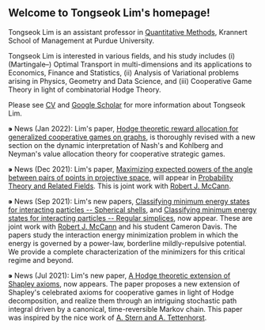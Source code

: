 ## Welcome to Tongseok Lim's homepage!

Tongseok Lim is an assistant professor in [Quantitative Methods](https://krannert.purdue.edu/directory/view.php?search=FacArea&FacAreaList=61), Krannert School of Management at Purdue University.

Tongseok Lim is interested in various fields, and his study includes (i) (Martingale–) Optimal Transport in multi-dimensions and its applications to Economics, Finance and Statistics, (ii) Analysis of Variational problems arising in Physics, Geometry and Data Science, and (iii) Cooperative Game Theory in light of combinatorial Hodge Theory.

Please see [CV](https://tlim0213.github.io/folder/TLIM_CV.pdf) and [Google Scholar](https://scholar.google.com/citations?user=n-Qz1vgAAAAJ&hl=en) for more information about Tongseok Lim.


⁍ News (Jan 2022): Lim's paper, [Hodge theoretic reward allocation for generalized cooperative games on graphs](https://tlim0213.github.io/folder/papers/ShapleyGeneralGraph.pdf), is thoroughly revised with a new section on the dynamic interpretation of Nash's and Kohlberg and Neyman's value allocation theory for cooperative strategic games.

⁍ News (Dec 2021): Lim's paper, [Maximizing expected powers of the angle between pairs of points in projective space](https://tlim0213.github.io/folder/papers/Toth_second.pdf), will appear in [Probability Theory and Related Fields](https://www.springer.com/journal/440). This is joint work with [Robert J. McCann](http://www.math.toronto.edu/mccann/).

⁍ News (Sep 2021): Lim's new papers, [Classifying minimum energy states for interacting particles -- Spherical shells](http://www.math.toronto.edu/mccann/papers/SphericalShell.pdf), and [Classifying minimum energy states for interacting particles -- Regular simplices](http://www.math.toronto.edu/mccann/papers/Simplices.pdf), now appear. These are joint work with [Robert J. McCann](http://www.math.toronto.edu/mccann/) and his student Cameron Davis. The papers study the interaction energy minimization problem in which the energy is governed by a power-law, borderline mildly-repulsive potential. We provide a complete characterization of the minimizers for this critical regime and beyond.

⁍ News (Jul 2021): Lim's new paper, [A Hodge theoretic extension of Shapley axioms](https://tlim0213.github.io/folder/papers/ShapleyAxioms.pdf), now appears. The paper proposes a new extension of Shapley's celebrated axioms for cooperative games in light of Hodge decomposition, and realize them through an intriguing stochastic path integral driven by a canonical, time-reversible Markov chain. This paper was inspired by the nice work of [A. Stern and A. Tettenhorst](https://arxiv.org/abs/1709.08318).

